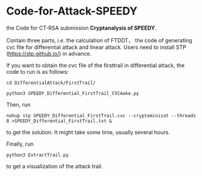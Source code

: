 # Code-for-Attack-SPEEDY
the Code for CT-RSA submission __Cryptanalysis of SPEEDY__.

Contain three parts, $i.e.$ the calculation of FTDDT， the code of generating cvc file for differential attack and linear attack. Users need to install STP (https://stp.github.io/) in advance.

If you want to obtain the cvc file of the firsttrail in differential attack, the code to run is as follows:

```
cd DifferentialAttack/FirstTrail/

python3 SPEEDY_Differential_FirstTrail_CVCmake.py
```

Then, run

```
nohup stp SPEEDY_Differential_FirstTrail.cvc --cryptominisat --threads 8 >SPEEDY_Differential_FirstTrail.txt &
```

to get the solution. It might take some time, usually several hours.

Finally, run 

```
python3 ExtractTrail.py
```
to get a visualization of the attack trail.

